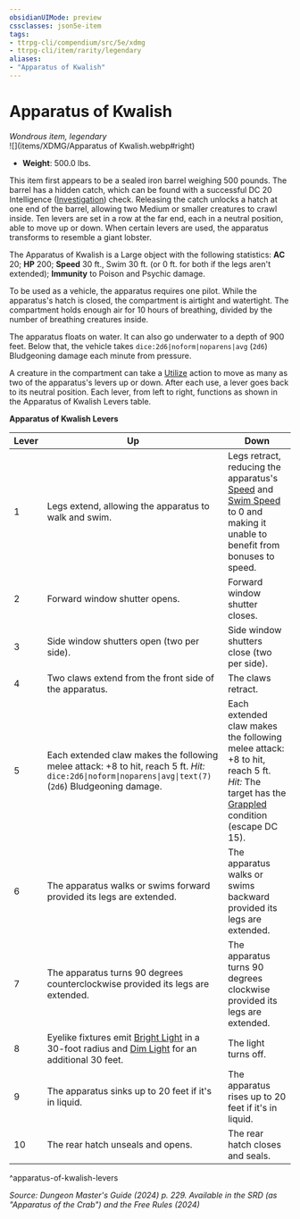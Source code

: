 ```yaml
---
obsidianUIMode: preview
cssclasses: json5e-item
tags:
- ttrpg-cli/compendium/src/5e/xdmg
- ttrpg-cli/item/rarity/legendary
aliases: 
- "Apparatus of Kwalish"
---
```

# Apparatus of Kwalish
*Wondrous item, legendary*  
![](items/XDMG/Apparatus of Kwalish.webp#right)

- **Weight**: 500.0 lbs.

This item first appears to be a sealed iron barrel weighing 500 pounds. The barrel has a hidden catch, which can be found with a successful DC 20 Intelligence ([Investigation](/3-Mechanics/CLI/skills.md#Investigation)) check. Releasing the catch unlocks a hatch at one end of the barrel, allowing two Medium or smaller creatures to crawl inside. Ten levers are set in a row at the far end, each in a neutral position, able to move up or down. When certain levers are used, the apparatus transforms to resemble a giant lobster.

The Apparatus of Kwalish is a Large object with the following statistics: **AC** 20; **HP** 200; **Speed** 30 ft., Swim 30 ft. (or 0 ft. for both if the legs aren't extended); **Immunity** to Poison and Psychic damage.

To be used as a vehicle, the apparatus requires one pilot. While the apparatus's hatch is closed, the compartment is airtight and watertight. The compartment holds enough air for 10 hours of breathing, divided by the number of breathing creatures inside.

The apparatus floats on water. It can also go underwater to a depth of 900 feet. Below that, the vehicle takes `dice:2d6|noform|noparens|avg` (`2d6`) Bludgeoning damage each minute from pressure.

A creature in the compartment can take a [Utilize](/3-Mechanics/CLI/actions.md#Utilize) action to move as many as two of the apparatus's levers up or down. After each use, a lever goes back to its neutral position. Each lever, from left to right, functions as shown in the Apparatus of Kwalish Levers table.

**Apparatus of Kwalish Levers**

| Lever | Up | Down |
|-------|----|------|
| 1 | Legs extend, allowing the apparatus to walk and swim. | Legs retract, reducing the apparatus's [Speed](/3-Mechanics/CLI/variant-rules/speed-xphb.md) and [Swim Speed](/3-Mechanics/CLI/variant-rules/swim-speed-xphb.md) to 0 and making it unable to benefit from bonuses to speed. |
| 2 | Forward window shutter opens. | Forward window shutter closes. |
| 3 | Side window shutters open (two per side). | Side window shutters close (two per side). |
| 4 | Two claws extend from the front side of the apparatus. | The claws retract. |
| 5 | Each extended claw makes the following melee attack: +8 to hit, reach 5 ft. *Hit:* `dice:2d6\|noform\|noparens\|avg\|text(7)` (`2d6`) Bludgeoning damage. | Each extended claw makes the following melee attack: +8 to hit, reach 5 ft. *Hit:* The target has the [Grappled](/3-Mechanics/CLI/conditions.md#Grappled) condition (escape DC 15). |
| 6 | The apparatus walks or swims forward provided its legs are extended. | The apparatus walks or swims backward provided its legs are extended. |
| 7 | The apparatus turns 90 degrees counterclockwise provided its legs are extended. | The apparatus turns 90 degrees clockwise provided its legs are extended. |
| 8 | Eyelike fixtures emit [Bright Light](/3-Mechanics/CLI/variant-rules/bright-light-xphb.md) in a 30-foot radius and [Dim Light](/3-Mechanics/CLI/variant-rules/dim-light-xphb.md) for an additional 30 feet. | The light turns off. |
| 9 | The apparatus sinks up to 20 feet if it's in liquid. | The apparatus rises up to 20 feet if it's in liquid. |
| 10 | The rear hatch unseals and opens. | The rear hatch closes and seals. |
^apparatus-of-kwalish-levers

*Source: Dungeon Master's Guide (2024) p. 229. Available in the <span title='Systems Reference Document (5.2)'>SRD</span> (as "Apparatus of the Crab") and the Free Rules (2024)*